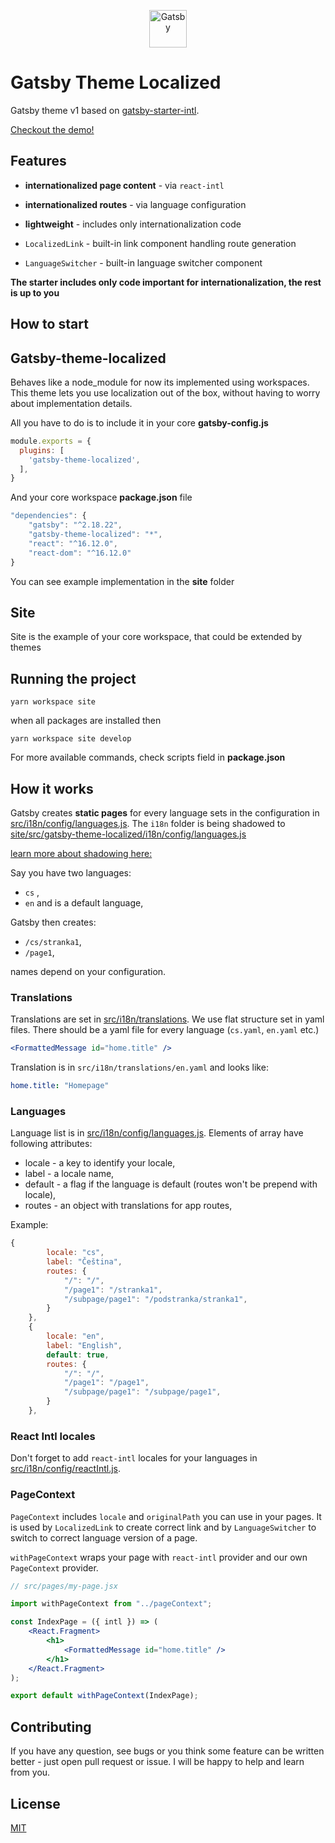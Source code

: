 <p align="center">
  <a href="https://www.gatsbyjs.org">
    <img alt="Gatsby" src="https://www.gatsbyjs.org/monogram.svg" width="60" />
  </a>
</p>

# Gatsby Theme Localized

Gatsby theme v1 based on [gatsby-starter-intl](https://github.com/tomekskuta/gatsby-starter-intl).

[Checkout the demo!](https://gatsby-starter-internationalized.ack.ee)

## Features

-   **internationalized page content** - via `react-intl`
-   **internationalized routes** - via language configuration
-   **lightweight** - includes only internationalization code

-   `LocalizedLink` - built-in link component handling route generation
-   `LanguageSwitcher` - built-in language switcher component

**The starter includes only code important for internationalization, the rest is up to you**

## How to start

## Gatsby-theme-localized
Behaves like a node_module for now its implemented using workspaces.
This theme lets you use localization out of the box, without having to worry about implementation details.

All you have to do is to include it in your core **gatsby-config.js**

```javascript
module.exports = {
  plugins: [
    'gatsby-theme-localized',
  ],
}
```

And your core workspace **package.json** file

```javascript
"dependencies": {
    "gatsby": "^2.18.22",
    "gatsby-theme-localized": "*",
    "react": "^16.12.0",
    "react-dom": "^16.12.0"
}
```

You can see example implementation in the **site** folder

## Site
Site is the example of your core workspace, that could be extended by themes

## Running the project 
`yarn workspace site`

when all packages are installed then

`yarn workspace site develop`

For more available commands, check scripts field in **package.json**

## How it works

Gatsby creates **static pages** for every language sets in the configuration in [src/i18n/config/languages.js](src/i18n/config/languages.js). The `i18n` folder is being shadowed to [site/src/gatsby-theme-localized/i18n/config/languages.js](site/src/gatsby-theme-localized/i18n/config/languages.js) 

[learn more about shadowing here:](https://www.gatsbyjs.org/docs/themes/shadowing/)

Say you have two languages:

-   `cs` ,
-   `en` and is a default language,

Gatsby then creates:

-   `/cs/stranka1`,
-   `/page1`, 

names depend on your configuration.

### Translations

Translations are set in [src/i18n/translations](src/i18n/translations). We use flat structure set in yaml files. There should be a yaml file for every language (`cs.yaml`, `en.yaml` etc.)

```jsx
<FormattedMessage id="home.title" />
```

Translation is in `src/i18n/translations/en.yaml` and looks like:

```yaml
home.title: "Homepage"
```

### Languages

Language list is in [src/i18n/config/languages.js](src/i18n/config/languages.js). Elements of array have following attributes:

-   locale - a key to identify your locale,
-   label - a locale name,
-   default - a flag if the language is default (routes won't be prepend with locale),
-   routes - an object with translations for app routes,

Example:

```js
{
        locale: "cs",
        label: "Čeština",
        routes: {
            "/": "/",
            "/page1": "/stranka1",
            "/subpage/page1": "/podstranka/stranka1",
        }
    },
    {
        locale: "en",
        label: "English",
        default: true,
        routes: {
            "/": "/",
            "/page1": "/page1",
            "/subpage/page1": "/subpage/page1",
        }
    },
```

### React Intl locales
Don't forget to add `react-intl` locales for your languages in [src/i18n/config/reactIntl.js](src/i18n/config/reactIntl.js).

### PageContext
`PageContext` includes `locale` and `originalPath` you can use in your pages. It is used by `LocalizedLink` to create correct link and by `LanguageSwitcher` to switch to correct language version of a page.

`withPageContext` wraps your page with `react-intl` provider and our own `PageContext` provider.

```jsx
// src/pages/my-page.jsx

import withPageContext from "../pageContext";

const IndexPage = ({ intl }) => (
    <React.Fragment>
        <h1>
            <FormattedMessage id="home.title" />
        </h1>
    </React.Fragment>
);

export default withPageContext(IndexPage);
```

## Contributing

If you have any question, see bugs or you think some feature can be written better - just open pull request or issue. I will be happy to help and learn from you.

## License

[MIT](https://opensource.org/licenses/MIT)
